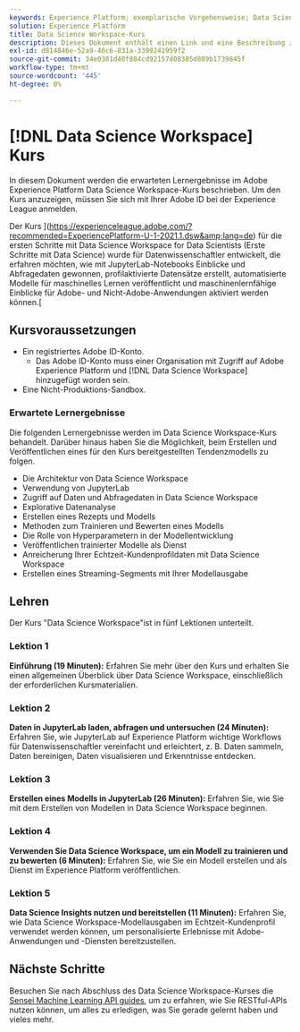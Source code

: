 ```yaml
---
keywords: Experience Platform; exemplarische Vorgehensweise; Data Science Workspace; beliebte Themen; Datenwissenschaftskurs; Kurs; DSW
solution: Experience Platform
title: Data Science Workspace-Kurs
description: Dieses Dokument enthält einen Link und eine Beschreibung zum Adobe Experience Platform Data Science Workspace-Kurs.
exl-id: d814846e-52a9-46c6-831a-3399241959f2
source-git-commit: 34e0381d40f884cd92157d08385d889b1739845f
workflow-type: tm+mt
source-wordcount: '445'
ht-degree: 0%

---
```



# [!DNL Data Science Workspace] Kurs

In diesem Dokument werden die erwarteten Lernergebnisse im Adobe Experience Platform Data Science Workspace-Kurs beschrieben. Um den Kurs anzuzeigen, müssen Sie sich mit Ihrer Adobe ID bei der Experience League anmelden.

Der Kurs ](https://experienceleague.adobe.com/?recommended=ExperiencePlatform-U-1-2021.1.dsw&amp;lang=de) für die ersten Schritte mit Data Science Workspace for Data Scientists (Erste Schritte mit Data Science) wurde für Datenwissenschaftler entwickelt, die erfahren möchten, wie mit JupyterLab-Notebooks Einblicke und Abfragedaten gewonnen, profilaktivierte Datensätze erstellt, automatisierte Modelle für maschinelles Lernen veröffentlicht und maschinenlernfähige Einblicke für Adobe- und Nicht-Adobe-Anwendungen aktiviert werden können.[

## Kursvoraussetzungen

- Ein registriertes Adobe ID-Konto.
   - Das Adobe ID-Konto muss einer Organisation mit Zugriff auf Adobe Experience Platform und [!DNL Data Science Workspace] hinzugefügt worden sein.
- Eine Nicht-Produktions-Sandbox.

### Erwartete Lernergebnisse

Die folgenden Lernergebnisse werden im Data Science Workspace-Kurs behandelt. Darüber hinaus haben Sie die Möglichkeit, beim Erstellen und Veröffentlichen eines für den Kurs bereitgestellten Tendenzmodells zu folgen.

- Die Architektur von Data Science Workspace
- Verwendung von JupyterLab
- Zugriff auf Daten und Abfragedaten in Data Science Workspace
- Explorative Datenanalyse
- Erstellen eines Rezepts und Modells
- Methoden zum Trainieren und Bewerten eines Modells
- Die Rolle von Hyperparametern in der Modellentwicklung
- Veröffentlichen trainierter Modelle als Dienst
- Anreicherung Ihrer Echtzeit-Kundenprofildaten mit Data Science Workspace
- Erstellen eines Streaming-Segments mit Ihrer Modellausgabe

## Lehren

Der Kurs &quot;Data Science Workspace&quot;ist in fünf Lektionen unterteilt.

### Lektion 1

**Einführung (19 Minuten):** Erfahren Sie mehr über den Kurs und erhalten Sie einen allgemeinen Überblick über Data Science Workspace, einschließlich der erforderlichen Kursmaterialien.

### Lektion 2

**Daten in JupyterLab laden, abfragen und untersuchen (24 Minuten):** Erfahren Sie, wie JupyterLab auf Experience Platform wichtige Workflows für Datenwissenschaftler vereinfacht und erleichtert, z. B. Daten sammeln, Daten bereinigen, Daten visualisieren und Erkenntnisse entdecken.

### Lektion 3

**Erstellen eines Modells in JupyterLab (26 Minuten):** Erfahren Sie, wie Sie mit dem Erstellen von Modellen in Data Science Workspace beginnen.

### Lektion 4

**Verwenden Sie Data Science Workspace, um ein Modell zu trainieren und zu bewerten (6 Minuten):** Erfahren Sie, wie Sie ein Modell erstellen und als Dienst im Experience Platform veröffentlichen.

### Lektion 5

**Data Science Insights nutzen und bereitstellen (11 Minuten):** Erfahren Sie, wie Data Science Workspace-Modellausgaben im Echtzeit-Kundenprofil verwendet werden können, um personalisierte Erlebnisse mit Adobe-Anwendungen und -Diensten bereitzustellen.

## Nächste Schritte

Besuchen Sie nach Abschluss des Data Science Workspace-Kurses die [Sensei Machine Learning API guides](./api/getting-started.md), um zu erfahren, wie Sie RESTful-APIs nutzen können, um alles zu erledigen, was Sie gerade gelernt haben und vieles mehr.



